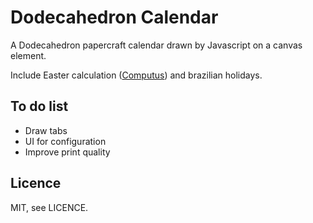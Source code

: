 # Dodecahedron Calendar

A Dodecahedron papercraft calendar drawn by Javascript on a canvas element.

Include Easter calculation ([Computus](https://en.wikipedia.org/wiki/Computus)) and brazilian holidays.

## To do list

- Draw tabs
- UI for configuration
- Improve print quality

## Licence

MIT, see LICENCE.
